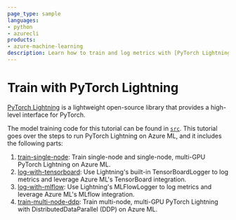 ```yaml
---
page_type: sample
languages:
- python
- azurecli
products:
- azure-machine-learning
description: Learn how to train and log metrics with [PyTorch Lightning](https://github.com/PyTorchLightning/pytorch-lightning) and Azure ML.
---
```


# Train with PyTorch Lightning

[PyTorch Lightning](https://github.com/PyTorchLightning/pytorch-lightning) is a lightweight open-source library that provides a high-level interface for PyTorch.

The model training code for this tutorial can be found in [`src`](src). This tutorial goes over the steps to run PyTorch Lightning on Azure ML, and it includes the following parts:

1. [train-single-node](1.train-single-node.ipynb): Train single-node and single-node, multi-GPU PyTorch Lightning on Azure ML.
2. [log-with-tensorboard](2.log-with-tensorboard.ipynb): Use Lightning's built-in TensorBoardLogger to log metrics and leverage Azure ML's TensorBoard integration.
3. [log-with-mlflow](3.log-with-mlflow.ipynb): Use Lightning's MLFlowLogger to log metrics and leverage Azure ML's MLflow integration.
4. [train-multi-node-ddp](4.train-multi-node-ddp.ipynb): Train multi-node, multi-GPU PyTorch Lightning with DistributedDataParallel (DDP) on Azure ML.
